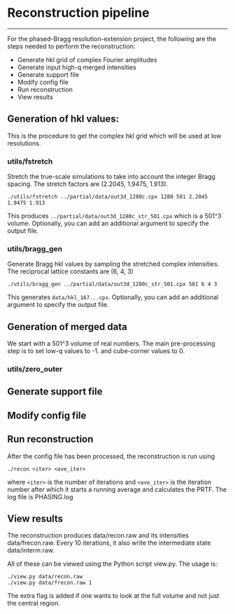 # Reconstruction pipeline
* * *

For the phased-Bragg resolution-extension project, the following are the steps 
needed to perform the reconstruction:

* Generate hkl grid of complex Fourier amplitudes
* Generate input high-q merged intensities
* Generate support file
* Modify config file
* Run reconstruction
* View results

## Generation of hkl values:
This is the procedure to get the complex hkl grid which will be used at low 
resolutions.

### utils/fstretch
Stretch the true-scale simulations to take into account the integer Bragg 
spacing. The stretch factors are (2.2045, 1.9475, 1.913).

	./utils/fstretch ../partial/data/out3d_1280c.cpx 1280 501 2.2045 1.9475 1.913

This produces `../partial/data/out3d_1280c_str_501.cpx` which is a 501^3 volume.
Optionally, you can add an additional argument to specify the output file.

### utils/bragg_gen
Generate Bragg hkl values by sampling the stretched complex intensities. The 
reciprocal lattice constants are (6, 4, 3)

	./utils/bragg_gen ../partial/data/out3d_1280c_str_501.cpx 501 6 4 3

This generates `data/hkl_167...cpx`. Optionally, you can add an additional 
argument to specify the output file.

## Generation of merged data
We start with a 501^3 volume of real numbers. The main pre-processing step is 
to set low-q values to -1. and cube-corner values to 0. 

### utils/zero_outer

## Generate support file

## Modify config file

## Run reconstruction
After the config file has been processed, the reconstruction is run using

	./recon <iter> <ave_iter>

where `<iter>` is the number of iterations and `<ave_iter>` is the iteration 
number after which it starts a running average and calculates the PRTF. The 
log file is PHASING.log

## View results
The reconstruction produces data/recon.raw and its intensities data/frecon.raw.
Every 10 iterations, it also write the intermediate state data/interm.raw.

All of these can be viewed using the Python script view.py. The usage is:

	./view.py data/recon.raw
	./view.py data/frecon.raw 1

The extra flag is added if one wants to look at the full volume and not just 
the central region.
